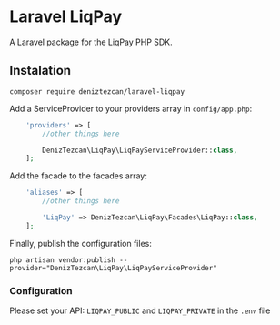 # Laravel LiqPay
A Laravel package for the LiqPay PHP SDK.

## Instalation
```
composer require deniztezcan/laravel-liqpay
```

Add a ServiceProvider to your providers array in `config/app.php`:
```php
    'providers' => [
    	//other things here

    	DenizTezcan\LiqPay\LiqPayServiceProvider::class,
    ];
```

Add the facade to the facades array:
```php
    'aliases' => [
    	//other things here

    	'LiqPay' => DenizTezcan\LiqPay\Facades\LiqPay::class,
    ];
```

Finally, publish the configuration files:
```
php artisan vendor:publish --provider="DenizTezcan\LiqPay\LiqPayServiceProvider"
```

### Configuration
Please set your API: `LIQPAY_PUBLIC` and `LIQPAY_PRIVATE` in the `.env` file 
